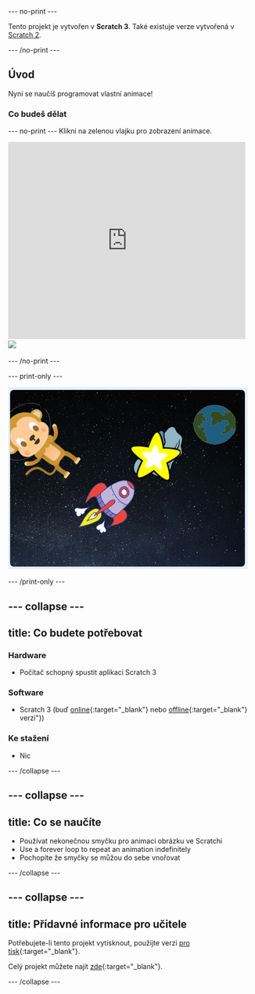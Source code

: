 \--- no-print \---

Tento projekt je vytvořen v **Scratch 3**. Také existuje verze vytvořená v [Scratch 2](https://projects.raspberrypi.org/en/projects/lost-in-space-scratch2).

\--- /no-print \---

## Úvod

Nyní se naučíš programovat vlastní animace!

### Co budeš dělat

\--- no-print \--- Klikni na zelenou vlajku pro zobrazení animace.

<div class="scratch-preview">
  <iframe allowtransparency="true" width="485" height="402" src="https://scratch.mit.edu/projects/embed/276873231/?autostart=false" frameborder="0" scrolling="no"></iframe>
  <img src="images/space-final.png">
</div>

\--- /no-print \---

\--- print-only \---

![Complete project](images/showcase_static.png)

\--- /print-only \---

## \--- collapse \---

## title: Co budete potřebovat

### Hardware

- Počítač schopný spustit aplikaci Scratch 3

### Software

- Scratch 3 (buď [online](http://rpf.io/scratchon){:target="_blank"} nebo [offline](http://rpf.io/scratchoff){:target="_blank"} verzi"})

### Ke stažení

- Nic

\--- /collapse \---

## \--- collapse \---

## title: Co se naučíte

- Používat nekonečnou smyčku pro animaci obrázku ve Scratchi
- Use a forever loop to repeat an animation indefinitely
- Pochopíte že smyčky se můžou do sebe vnořovat

\--- /collapse \---

## \--- collapse \---

## title: Přídavné informace pro učitele

Potřebujete-li tento projekt vytisknout, použijte verzi [pro tisk](https://projects.raspberrypi.org/en/projects/lost-in-space/print){:target="_blank"}.

Celý projekt můžete najít [zde](http://rpf.io/p/en/lost-in-space-get){:target="_blank"}.

\--- /collapse \---